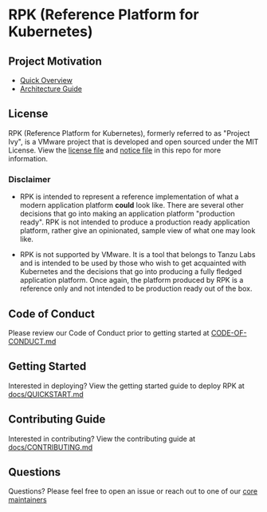 # RPK (Reference Platform for Kubernetes)

## Project Motivation

- [Quick Overview](docs/OVERVIEW.md)
- [Architecture Guide](docs/ARCHITECTURE.md)

## License

RPK (Reference Platform for Kubernetes), formerly referred to as "Project Ivy", is a VMware project that is developed and open sourced under the MIT License.  View the [license file](./LICENSE) and [notice file](./NOTICE) in this repo for more information.

### Disclaimer

- RPK is intended to represent a reference implementation of what a modern application platform **could** look like.  There
are several other decisions that go into making an application platform "production ready".  RPK is not intended to produce a
production ready application platform, rather give an opinionated, sample view of what one may look like.

- RPK is not supported by VMware.  It is a tool that belongs to Tanzu Labs and is intended to be used by
those who wish to get acquainted with Kubernetes and the decisions that go into producing a fully fledged application platform.
Once again, the platform produced by RPK is a reference only and not intended to be production ready out of the box.

## Code of Conduct

Please review our Code of Conduct prior to getting started at [CODE-OF-CONDUCT.md](CODE-OF-CONDUCT.md)

## Getting Started

Interested in deploying?  View the getting started guide to deploy RPK at [docs/QUICKSTART.md](docs/QUICKSTART.md)

## Contributing Guide

Interested in contributing? View the contributing guide at [docs/CONTRIBUTING.md](docs/CONTRIBUTING.md)

## Questions

Questions?  Please feel free to open an issue or reach out to one of our [core maintainers](MAINTAINERS.md)
